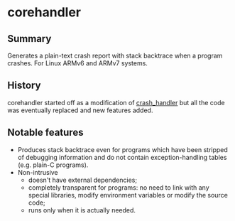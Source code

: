 # corehandler
## Summary
Generates a plain-text crash report with stack backtrace when a program
crashes. For Linux ARMv6 and ARMv7 systems.

## History
corehandler started off as a modification of
[crash_handler](http://elinux.org/Crash_handler) but all the code was
eventually replaced and new features added.

## Notable features
* Produces stack backtrace even for programs which have been stripped of
debugging information and do not contain exception-handling tables (e.g.
plain-C programs).
* Non-intrusive
  * doesn't have external dependencies;
  * completely transparent for programs: no need to link with any special
    libraries, modify environment variables or modify the source code;
  * runs only when it is actually needed.

